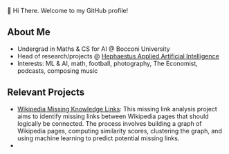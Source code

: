 👋 Hi There. Welcome to my GitHub profile! 

## About Me
- Undergrad in Maths & CS for AI @ Bocconi University
- Head of research/projects @ [Hephaestus Applied Artificial Intelligence](https://github.com/Hephaestus-AI-Association)
- Interests: ML & AI, math, football, photography, The Economist, podcasts, composing music

## Relevant Projects
- [Wikipedia Missing Knowledge Links](https://github.com/francescobraicovich/Missing_Knowledge_Links_WIkipedia): This missing link analysis project aims to identify missing links between Wikipedia pages that should logically be connected. The process involves building a graph of Wikipedia pages, computing similarity scores, clustering the graph, and using machine learning to predict potential missing links.
- 

